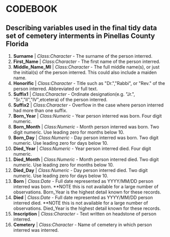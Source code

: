 # CODEBOOK
## Describing variables used in the final tidy data set of cemetery interments in Pinellas County Florida
1. **Surname** | *Class:Character* - The surname of the person interred. 
2. **First_Name** | *Class:Character* - The first name of the person interred.
3. **Middle_Name_MI** | *Class:Character* - The full middle name(s), or just the initial(s) of the person interred.  This could also include a maiden name.
4. **Honorific** | *Class:Character* - Title such as "Dr.","Rabbi", or "Rev." of the person interred. Abbreviated or full text.
5. **Suffix1** | *Class:Character* - Ordinate designation(e.g. "Jr.", "Sr.","II","IV",etcetera) of the person interred.
6. **Suffix2** | *Class:Character* - Overflow in the case where person interred had more than one suffix.
7. **Born_Year** | *Class:Numeric* - Year person interred was born. Four digit numeric.
8. **Born_Month** | *Class:Numeric* - Month person interred was born. Two digit numeric. Use leading zero for months below 10.
9. **Born_Day** | *Class:Numeric* - Day person interred was born. Two digit numeric. Use leading zero for days below 10.
10. **Died_Year** | *Class:Numeric* - Year person interred died. Four digit numeric.
11. **Died_Month** | *Class:Numeric* - Month person interred died. Two digit numeric. Use leading zero for months below 10.
12. **Died_Day** | *Class:Numeric* - Day person interred died. Two digit numeric. Use leading zero for days below 10.
13. **Born** | *Class:Date* - Full date represented as YYYY/MM/DD person interred was born.  **NOTE this is not available for a large number of observations.  Born_Year is the highest detail known for these records.
14. **Died** | *Class:Date* - Full date represented as YYYY/MM/DD person interred died. **NOTE this is not available for a large number of observations.  Died_Year is the highest detail known for these records.
15. **Inscription** | *Class:Character* - Text written on headstone of person interred.
16. **Cemetery** | *Class:Character* - Name of cemetery in which person interred was interred.

